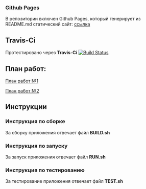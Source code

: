 ### Github Pages 

В репозитории включен Github Pages, который генерирует из README.md статический сайт: [ссылка](https://danil42russia.github.io/GoodLine-App/)

## Travis-Ci

Протестировано через **Travis-Ci** [![Build Status](https://travis-ci.com/Danil42Russia/GoodLine-App.svg?branch=master)](https://travis-ci.com/Danil42Russia/GoodLine-App)

## План работ:

[План работ №1](Roadmap1.md)

[План работ №2](Roadmap2.md)

## Инструкции

### Инструкция по сборке
За сборку приложения отвечает файл **BUILD.sh**

### Инструкция по запуску
За запуск приложения отвечает файл **RUN.sh**

### Инструкция по тестированию
За тестирование приложения отвечает файл **TEST.sh**